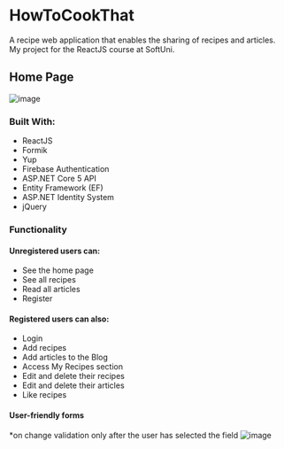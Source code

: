 # HowToCookThat

A recipe web application that enables the sharing of recipes and articles.
My project for the ReactJS course at SoftUni.


## Home Page
![image](https://user-images.githubusercontent.com/58670549/114349461-9b5ae580-9b70-11eb-8332-8420ec1cd3ce.png)

### Built With:
* ReactJS
* Formik
* Yup
* Firebase Authentication
* ASP.NET Core 5 API
* Entity Framework (EF)
* ASP.NET Identity System
* jQuery

### Functionality
#### Unregistered users can:
* See the home page
* See all recipes
* Read all articles
* Register

#### Registered users can also:
* Login
* Add recipes
* Add articles to the Blog
* Access My Recipes section
* Edit and delete their recipes
* Edit and delete their articles
* Like recipes

#### User-friendly forms
*on change validation only after the user has selected the field
![image](https://user-images.githubusercontent.com/58670549/114351767-bb3fd880-9b73-11eb-9e9f-4bf9f6ce6c8e.png)


